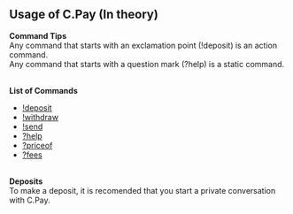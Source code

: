 ## Usage of C.Pay (In theory)

**Command Tips** <br>
Any command that starts with an exclamation point (!deposit) is an action command. <br>
Any command that starts with a question mark (?help) is a static command. <br><br>

**List of Commands** <br>
- [!deposit]() 
- [!withdraw]() 
- [!send]()
- [?help]() 
- [?priceof]() 
- [?fees]() <br><br>

**Deposits** <br>
To make a deposit, it is recomended that you start a private conversation with C.Pay.




<!--
**General Idea:** <br>
	The only time a user should have to open their crypto wallet is when they make a deposit to C.Pay’s wallet. Once the bot confirms that you have made your deposit, it will update your balance accordingly. You would be able to see your balance by typing a command into a Matrix chat that the bot is active in. <br><br>
	The way that the transfers between users remain feeless is because all transactions get recorded in an encrypted .txt file.[^1] Your balance is tied to your Matrix username which cannot be duplicated or altered.[^2] The only way for someone to steal your crypto is if they had access to your Matrix account and knew how to withdraw/spend crypto using the bot. This method of sending and trading makes even crypto with higher fees fairly easy and convenient to trade. 

**Increased Privacy:** <br>
	Currently, it is pretty easy to see who sent and received what thanks to the blockchain. The only mainstream exception to this is Monero. With the Matrix bot, transferring crypto would be entirely private with the exception of your deposits and withdraws. Because all the crypto is not constantly being moved from wallet to wallet, there is nothing for the blockchain to log making your transactions invisible to outside parties.[^3]


[^1]:If you had a balance of 1 BTC and you sent 0.5 BTC to user X, both of your balances would update accordingly and you would be charged zero fees.
[^2]:e.g. @happycoder1:matrix.org
[^3]:The only exception to this would be if you sent/received crypto in a public server instead of a private chat or group.
-->


